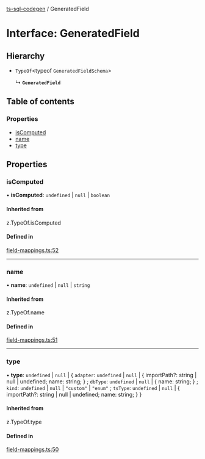 [ts-sql-codegen](../README.md) / GeneratedField

# Interface: GeneratedField

## Hierarchy

- `TypeOf`<typeof `GeneratedFieldSchema`\>

  ↳ **`GeneratedField`**

## Table of contents

### Properties

- [isComputed](GeneratedField.md#iscomputed)
- [name](GeneratedField.md#name)
- [type](GeneratedField.md#type)

## Properties

### isComputed

• **isComputed**: `undefined` \| ``null`` \| `boolean`

#### Inherited from

z.TypeOf.isComputed

#### Defined in

[field-mappings.ts:52](https://github.com/lorefnon/ts-sql-codegen/blob/c99c53b/src/field-mappings.ts#L52)

___

### name

• **name**: `undefined` \| ``null`` \| `string`

#### Inherited from

z.TypeOf.name

#### Defined in

[field-mappings.ts:51](https://github.com/lorefnon/ts-sql-codegen/blob/c99c53b/src/field-mappings.ts#L51)

___

### type

• **type**: `undefined` \| ``null`` \| { `adapter`: `undefined` \| ``null`` \| { importPath?: string \| null \| undefined; name: string; } ; `dbType`: `undefined` \| ``null`` \| { name: string; } ; `kind`: `undefined` \| ``null`` \| ``"custom"`` \| ``"enum"`` ; `tsType`: `undefined` \| ``null`` \| { importPath?: string \| null \| undefined; name: string; }  }

#### Inherited from

z.TypeOf.type

#### Defined in

[field-mappings.ts:50](https://github.com/lorefnon/ts-sql-codegen/blob/c99c53b/src/field-mappings.ts#L50)
